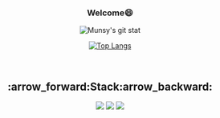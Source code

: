 <div align="center">
  <h3> Welcome😄 </h3>


![Munsy's git stat](https://github-readme-stats.vercel.app/api?username=MUNSY-eggrice&show_icons=true&theme=default)

[![Top Langs](https://github-readme-stats.vercel.app/api/top-langs/?username=MUNSY-eggrice&layout=compact)](https://github.com/anuraghazra/github-readme-stats)

<br>
 <h2> :arrow_forward:<strong>Stack</strong>:arrow_backward:</h2>
  <img src="https://img.shields.io/badge/C-A8B9CC?style=flat-square&logo=C&logoColor=white"/>
  <img src="https://img.shields.io/badge/C#-239120?style=flat-square&logo=CSharp&logoColor=white"/>
  <img src="https://img.shields.io/badge/HTML-E34F26?style=flat-square&logo=HTML5&logoColor=white"/>
</div>

